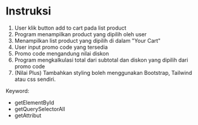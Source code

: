 # Instruksi

1.  User klik button add to cart pada list product
2.  Program menampilkan product yang dipilih oleh user
3.  Menampilkan list product yang dipilih di dalam "Your Cart"
4.  User input promo code yang tersedia
5.  Promo code mengandung nilai diskon
6.  Program mengkalkulasi total dari subtotal dan diskon yang dipilih dari promo code
7.  (Nilai Plus) Tambahkan styling boleh menggunakan Bootstrap, Tailwind atau css sendiri.

Keyword:

- getElementById
- getQuerySelectorAll
- getAttribut
